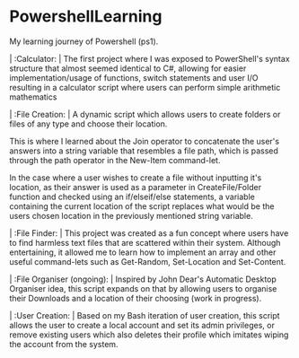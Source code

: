 # PowershellLearning
My learning journey of Powershell (ps1).

| :Calculator: |
The first project where I was exposed to PowerShell's syntax structure that almost seemed identical to C#, allowing for easier implementation/usage of functions, switch statements and user I/O resulting in a calculator script where users can perform simple arithmetic mathematics

| :File Creation: |
A dynamic script which allows users to create folders or files of any type and choose their location. 

This is where I learned about the Join operator to concatenate the user's answers into a string variable that resembles a file path, which is passed through the path operator in the New-Item command-let.   

In the case where a user wishes to create a file without inputting it's location, as their answer is used as a parameter in CreateFile/Folder function and checked using an if/elseif/else statements, a variable containing the current location of the script replaces what would be the users chosen location in the previously mentioned string variable.

| :File Finder: |
This project was created as a fun concept where users have to find harmless text files that are scattered within their system. Although entertaining, it allowed me to learn how to implement an array and other useful command-lets such as Get-Random, Set-Location and Set-Content. 
 	
| :File Organiser (ongoing): |
Inspired by John Dear's Automatic Desktop Organiser idea, this script expands on that by allowing users to organise their Downloads and a location of their choosing (work in progress). 

| :User Creation: |
Based on my Bash iteration of user creation, this script allows the user to create a local account and set its admin privileges, or remove existing users which also deletes their profile which imitates wiping the account from the system.

